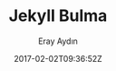 ---
title: "Jekyll Bulma"
github: https://github.com/erayaydin/jekyll-bulma
demo: https://erayaydin.github.io/jekyll-bulma/
author: Eray Aydın
draft: true
ssg:
  - Jekyll
cms:
  - No Cms
date: 2017-02-02T09:36:52Z
github_branch: master
---